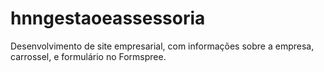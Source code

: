 # hnngestaoeassessoria
Desenvolvimento de site empresarial, com informações sobre a empresa, carrossel, e formulário no Formspree.
